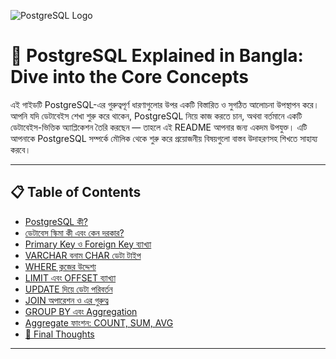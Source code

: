 <!-- ![PostgreSQL Logo](https://cdn.worldvectorlogo.com/logos/postgresql.svg) -->
![PostgreSQL Logo](https://i.ibb.co/21qfSFSj/postgresql.png)

# 🐘 PostgreSQL Explained in Bangla: Dive into the Core Concepts

এই গাইডটি PostgreSQL-এর গুরুত্বপূর্ণ ধারণাগুলোর উপর একটি বিস্তারিত ও সুগঠিত আলোচনা উপস্থাপন করে। আপনি যদি ডেটাবেইস শেখা শুরু করে থাকেন, PostgreSQL নিয়ে কাজ করতে চান, অথবা বর্তমানে একটি ডেটাবেইস-ভিত্তিক অ্যাপ্লিকেশন তৈরি করছেন — তাহলে এই README আপনার জন্য একদম উপযুক্ত। এটি আপনাকে PostgreSQL সম্পর্কে মৌলিক থেকে শুরু করে প্রয়োজনীয় বিষয়গুলো বাস্তব উদাহরণসহ শিখতে সাহায্য করবে।

---

## 📋 Table of Contents

* [PostgreSQL কী?](#-postgresql-কি)
* [ডেটাবেস স্কিমা কী এবং কেন দরকার?](#-ডেটাবেস-স্কিমা-কি-এবং-কেন-দরকার)
* [Primary Key ও Foreign Key ব্যাখ্যা](#-primary-key-ও-foreign-key-ব্যাখ্যা)
* [VARCHAR বনাম CHAR ডেটা টাইপ](#-varchar-বনাম-char-ডেটা-টাইপ)
* [WHERE ক্লজের উদ্দেশ্য](#-where-ক্লজের-উদ্দেশ্য)
* [LIMIT এবং OFFSET ব্যাখ্যা](#-limit-এবং-offset-ব্যাখ্যা)
* [UPDATE দিয়ে ডেটা পরিবর্তন](#-update-দিয়ে-ডেটা-পরিবর্তন)
* [JOIN অপারেশন ও এর গুরুত্ব](#-join-অপারেশন-ও-এর-গুরুত্ব)
* [GROUP BY এবং Aggregation](#-group-by-এবং-aggregation)
* [Aggregate ফাংশন: COUNT, SUM, AVG](#-aggregate-ফাংশন-count-sum-avg)
* [📌 Final Thoughts](#-final-thoughts)

---
